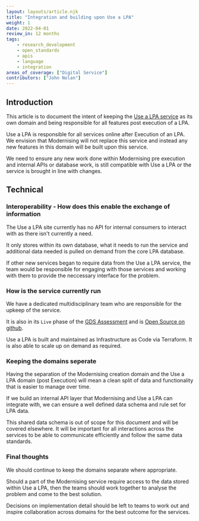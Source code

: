 ```yaml
---
layout: layouts/article.njk
title: "Integration and building upon Use a LPA"
weight: 1
date: 2022-04-01
review_in: 12 months
tags:  
    - research_development
    - open_standards
    - apis
    - language
    - integration
areas_of_coverage: ["Digital Service"]
contributors: ["John Nolan"]
---
```


## Introduction

This article is to document the intent of keeping the [Use a LPA service](https://www.gov.uk/use-lasting-power-of-attorney)  as its own domain and being responsible for all features post execution of a LPA.

Use a LPA is responsible for all services online after Execution of an LPA. We envision that Modernising will not replace this service and instead any new features in this domain will be built upon this service.

We need to ensure any new work done within Modernising pre execution and internal APIs or database work, is still compatible with Use a LPA or the service is brought in line with changes.

## Technical

### Interoperability - How does this enable the exchange of information

The Use a LPA site currently has no API for internal consumers to interact with as there isn't currently a need.

It only stores within its own database, what it needs to run the service and additional data needed is pulled on demand from the core LPA database.

If other new services began to require data from the Use a LPA service, the team would be responsible for engaging with those services and working with them to provide the neccessary interface for the problem.

### How is the service currently run

We have a dedicated multidisciplinary team who are responsible for the upkeep of the service.

It is also in its `Live` phase of the [GDS Assessment](https://www.gov.uk/service-manual/agile-delivery/how-the-live-phase-works) and is [Open Source on github](https://github.com/ministryofjustice/opg-use-an-lpa).

Use a LPA is built and maintained as Infrastructure as Code via Terraform. It is also able to scale up on demand as required.

### Keeping the domains seperate

Having the separation of the Modernising creation domain and the Use a LPA domain (post Execution) will mean a clean split of data and functionality that is easier to manage over time.

If we build an internal API layer that Modernising and Use a LPA can integrate with, we can ensure a well defined data schema and rule set for LPA data.

This shared data schema is out of scope for this document and will be covered elsewhere. It will be important for all interactions across the services to be able to communicate efficiently and follow the same data standards.

### Final thoughts

We should continue to keep the domains separate where appropriate.

Should a part of the Modernising service require access to the data stored within Use a LPA, then the teams should work together to analyse the problem and come to the best solution.

Decisions on implementation detail should be left to teams to work out and inspire collaboration across domains for the best outcome for the services.
